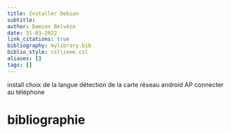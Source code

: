 ```yaml
---
title: Installer Debian
subtitle:
author: Damien Belvèze
date: 31-03-2022
link_citations: true
bibliography: mylibrary.bib
biblio_style: csl\ieee.csl
aliases: []
tags: []
---
```



install
choix de la langue
détection de la carte réseau
android AP
connecter au téléphone




# bibliographie

